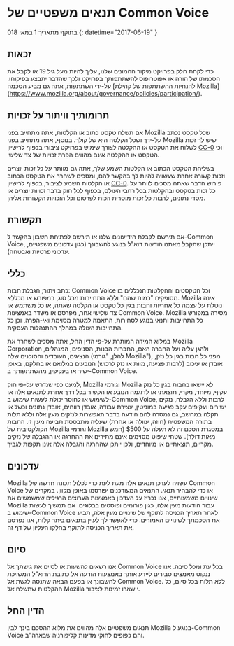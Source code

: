 # תנאים משפטיים של Common Voice

 בתוקף מתאריך 1 במאי 018
{: datetime="2017-06-19" }

## זכאות

כדי לקחת חלק בפרויקט מיקור ההמונים שלנו, עליך להיות מעל גיל 19 או לקבל את הסכמתו של הורה או אפוטרופוס להשתתפותך בפרויקט ולכך שהדבר יתבצע בפיקוחו. על-ידי השתתפות, אתה גם מביע הסכמה [להנחיות ההשתתפות של קהילת Mozilla]‎(https://www.mozilla.org/about/governance/policies/participation/)‎. 

## תרומותיך וויתור על זכויות

אם תשלח טקסט כתוב או הקלטות, אתה מתחייב בפני Mozilla שכל טקסט נכתב על-ידך ושכל הקלטה היא של קולך. בנוסף, אתה מתחייב בפני Mozilla שיש לך זכות לשלוח את הטקסט או ההקלטה לצורך שימוש בפרויקט ציבורי בכפוף לרישיון [CC-0](https://creativecommons.org/publicdomain/zero/1.0/) וכי הטקסט או ההקלטה אינם מהווים הפרת זכויות של צד שלישי. 

בשליחת הטקסט הכתוב או הקלטות השמע שלך, אתה גם מוותר על כל זכות יוצרים וזכות קשורה אחרת שעשויה להיות לך בהקשר להם, ומסכים לשחרר את הטקסט הכתוב או הקלטות השמע לציבור, בכפוף לרישיון [CC-0](https://creativecommons.org/publicdomain/zero/1.0/). פירוש הדבר שאתה מסכים לוותר על כל זכות בטקסט ובהקלטות בכל רחבי העולם, בכפוף לכל חוק בדבר זכויות יוצרים או מסדי נתונים, לרבות כל זכות מוסרית וזכות לפרסום וכל הזכויות הקשורות אליהן.

## תקשורת

אם תירשם לקבלת הידיעונים שלנו או תירשם לפתיחת חשבון בהקשר ל-Common Voice, ייתכן שתקבל מאתנו הודעות דוא"ל בנוגע לחשבונך (כגון עדכונים משפטיים, עדכוני פרטיות ואבטחה).

## כללי

כתב ויתור; הגבלת חבות: Common Voice וכל הטקסטים וההקלטות הנכללים בו מסופקים "כמות שהם" וללא התחייבות מכל סוג, במפורש או מכללא. Mozilla אינה נוטלת על עצמה כל אחריות וחבות בגין כל טקסט או הקלטה שאתה, או כל משתמש או צד שלישי אחר, מפרסם או משדר באמצעות Common Voice. Mozilla מסירה במפורש כל התחייבות ותנאי בנוגע לסחירות, התאמה למטרה מסוימת ואי-הפרה, וכן כל התחייבות העולה במהלך ההתנהלות העסקית.

במלוא המידה המותרת על-פי הדין החל, אתה מסכים לשחרר את Mozilla Corporation ולהגן עליה ועל החברה האם, החברות הבנות, הסניפים, המנהלים, הנציגים, העובדים והסוכנים שלה (להלן, "גורמי Mozilla"), מפני כל חבות בגין כל נזק, אובדן או עיכוב (לרבות פציעה, מוות או נזק לרכוש) הנובעים במלואם או בחלקם, באופן ישיר או בעקיפין, מהשתתפותך ב-Common Voice.

למעט כפי שנדרש על-פי חוק, Mozilla וגורמי Mozilla לא יישאו בחבות בגין כל נזק עקיף, מיוחד, מקרי, תוצאתי או לדוגמה הנובע או הקשור בכל דרך אחרת לתנאים אלה או לשימוש או לחוסר יכולת לעשות שימוש ב-Common Voice, לרבות וללא הגבלה, נזקים ישירים ועקיפים עקב פגיעה במוניטין, עצירת עבודה, אובדן רווחים, אובדן נתונים וכשל או תקלה במחשב, גם נמסרה להם הודעה בדבר האפשרות לנזקים מעין אלה וללא תלות בתורה המשפטית (חוזה, עוולה או אחרת) שעליה מתבססת תביעה מעין זו. החבות הקולקטיבית של Mozilla וגורמי Mozilla במסגרת הסכם זה לא תעלה על $500 (חמש מאות דולר). שטחי שיפוט מסוימים אינם מתירים את ההחרגה או ההגבלה של נזקים מקריים, תוצאתיים או מיוחדים, ולכן ייתכן שהחרגה והגבלה אלה אינן תקפות לגביך.

## עדכונים 

Mozilla עשויה לעדכן תנאים אלה מעת לעת כדי לכלול תכונה חדשה של Common Voice או כדי להבהיר תנאי. התנאים המעודכנים יפורסמו באופן מקוון. במקרים של שינויים משמעותיים, אנו נכריז על העדכון באמצעות הערוצים הרגילים שמשמשים את Mozilla עבור הודעות מעין אלה, כגון פורומים ופוסטים בבלוגים. אם תמשיך לעשות שימוש ב-Common Voice לאחר תאריך הכניסה לתוקף של שינויים מעין אלה, תביע את הסכמתך לשינויים האמורים. כדי לאפשר לך לעיין בתנאים ביתר קלות, אנו נפרסם את תאריך הכניסה לתוקף בחלקו העליון של דף זה.

## סיום 

אנו רשאים להשעות או לסיים את גישתך אל Common Voice בכל עת ומכל סיבה. אנו ננקוט מאמצים סבירים ליידע אותך באמצעות הודעה אל כתובת הדוא"ל המשויכת לחשבונך או בפעם הבאה שתנסה לגשת אל Common Voice. ללא תלות בכל סיום, כל ההקלטות שתשלח אל Mozilla יישארו זמינות לציבור.

## הדין החל

תנאים משפטיים אלה מהווים את מלוא ההסכם בינך לבין Mozilla בנוגע ל-Common Voice והם כפופים לחוקי מדינות קליפורניה שבארה"ב.
